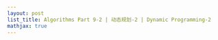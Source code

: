 ```yaml
---
layout: post
list_title: Algorithms Part 9-2 | 动态规划-2 | Dynamic Programming-2
mathjax: true
---
```



